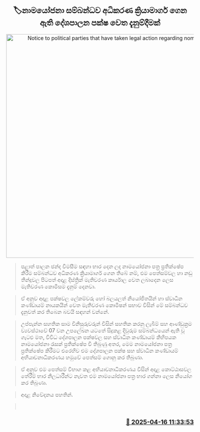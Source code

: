 <p align='center'><b><h2 align='center' title='Notice to political parties that have taken legal action regarding nominations'>🏷නාමයෝජනා සම්බන්ධව අධිකරණ ක්‍රියාමාර්ග ගෙන ඇති දේශපාලන පක්ෂ වෙත දැනුම්දීමක්</h2></b></p>
<p align='center'><img src='https://helakuru.sgp1.cdn.digitaloceanspaces.com/esana/images/lib/election[1].jpg' width='600' alt='Notice to political parties that have taken legal action regarding nominations'></p>

> පළාත් පාලන ඡන්ද විමසීම සඳහා භාර දෙන ලද නාමයෝජනා පත්‍ර ප්‍රතික්ෂේප කිරීම සම්බන්ධව අධිකරණ ක්‍රියාමාර්ග ගෙන තිබේ නම්, එම පෙත්සම්වල හා නඩු තීන්දුවල පිටපත් අදාළ දිස්ත්‍රික් මැතිවරණ කාර්යාල වෙත ලබාදෙන ලෙස මැතිවරණ කොමිසම දැනුම් දෙනවා.

> ඒ අනුව අදාළ පක්ෂවල ලේකම්වරු හෝ බලයලත් නියෝජිතයින් හා ස්වාධීන කණ්ඩායම් නායකයින් වෙත මැතිවරණ කොමිෂන් සභාව විසින් මේ සම්බන්ධව දැනුවත් කර තිබෙන බවයි සඳහන් වන්නේ.

> උප්පැන්න සහතික සාම විනිසුරුවරුන් විසින් සහතික කරනු ලැබීම් සහ ආණ්ඩුක්‍රම ව්‍යවස්ථාවේ 07 වන උපලේඛන යටතේ සිදුකළ දිවුරුම සම්බන්ධයෙන් ඇති වූ ගැටළු මත, විවිධ දේශපාලන පක්ෂවල සහ ස්වාධීන කණ්ඩායම් කිහිපයක නාමයෝජනා රැසක් ප්‍රතික්ෂේප වී තිබුණු අතර, මෙම නාමයෝජනා පත්‍ර ප්‍රතික්ෂේප කිරීමට එරෙහිව එම දේශපාලන පක්ෂ සහ ස්වාධීන කණ්ඩායම් අභියාචනාධිකරණය හමුවේ පෙත්සම් ගොනු කර තිබුණා.

> ඒ අනුව එම පෙත්සම් විභාග කළ අභියාචනාධිකරණය විසින් අදාළ කොට්ඨාසවල තේරීම් භාර නිලධාරීන්ට නැවත එම නාමයෝජනා පත්‍ර භාර ගන්නා ලෙස නියෝග කර තිබුණා.

> අදාළ නිවේදනය පහතින්.

>  



<h3 align='right'><a href='https://www.helakuru.lk/esana/p/109246/'>📅 2025-04-16 11:33:53</a></h3>
